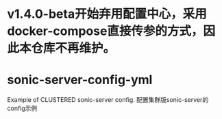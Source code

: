 # v1.4.0-beta开始弃用配置中心，采用docker-compose直接传参的方式，因此本仓库不再维护。

# sonic-server-config-yml
Example of CLUSTERED sonic-server config. 配置集群版sonic-server的config示例
